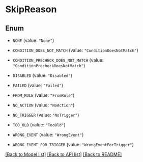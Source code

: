 # SkipReason

## Enum


* `NONE` (value: `"None"`)

* `CONDITION_DOES_NOT_MATCH` (value: `"ConditionDoesNotMatch"`)

* `CONDITION_PRECHECK_DOES_NOT_MATCH` (value: `"ConditionPrecheckDoesNotMatch"`)

* `DISABLED` (value: `"Disabled"`)

* `FAILED` (value: `"Failed"`)

* `FROM_RULE` (value: `"FromRule"`)

* `NO_ACTION` (value: `"NoAction"`)

* `NO_TRIGGER` (value: `"NoTrigger"`)

* `TOO_OLD` (value: `"TooOld"`)

* `WRONG_EVENT` (value: `"WrongEvent"`)

* `WRONG_EVENT_FOR_TRIGGER` (value: `"WrongEventForTrigger"`)


[[Back to Model list]](../README.md#documentation-for-models) [[Back to API list]](../README.md#documentation-for-api-endpoints) [[Back to README]](../README.md)


